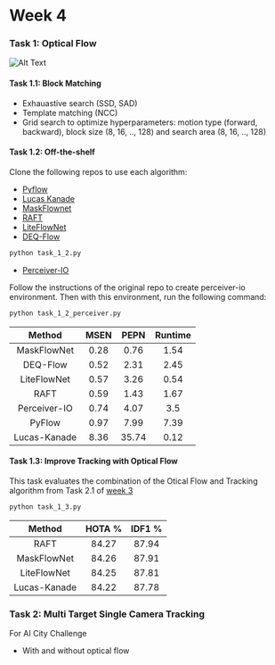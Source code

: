 # Week 4

### Task 1: Optical Flow

![Alt Text](path/to/gif/file.gif)

#### Task 1.1: Block Matching

+ Exhauastive search (SSD, SAD)
+ Template matching (NCC)
+ Grid search to optimize hyperparameters: motion type (forward, backward), block size (8, 16, .., 128) and search
  area (8, 16, .., 128)

#### Task 1.2: Off-the-shelf

Clone the following repos to use each algorithm:

+ [Pyflow](https://github.com/pathak22/pyflow)
+ [Lucas Kanade](https://docs.opencv.org/3.3.1/dc/d6b/group__video__track.html#ga473e4b886d0bcc6b65831eb88ed93323)
+ [MaskFlownet](https://github.com/microsoft/MaskFlownet)
+ [RAFT](https://github.com/princeton-vl/RAFT)
+ [LiteFlowNet](https://github.com/sniklaus/pytorch-liteflownet)
+ [DEQ-Flow](https://github.com/locuslab/deq-flow)

```bash
python task_1_2.py
```

+ [Perceiver-IO](https://github.com/krasserm/perceiver-io.git)

Follow the instructions of the original repo to create perceiver-io environment. Then with this environment, run the
following command:

```bash
python task_1_2_perceiver.py
```

|    Method    | MSEN | PEPN  | Runtime |
|:------------:|:----:|:-----:|:-------:|
| MaskFlowNet  | 0.28 | 0.76  |  1.54   |
|   DEQ-Flow   | 0.52 | 2.31  |  2.45   |
| LiteFlowNet  | 0.57 | 3.26  |  0.54   |
|     RAFT     | 0.59 | 1.43  |  1.67   |
| Perceiver-IO | 0.74 | 4.07  |   3.5   |
|    PyFlow    | 0.97 | 7.99  |  7.39   |
| Lucas-Kanade | 8.36 | 35.74 |  0.12   |

#### Task 1.3: Improve Tracking with Optical Flow

This task evaluates the combination of the Otical Flow and Tracking algorithm from Task 2.1
of [week 3](https://github.com/mcv-m6-video/mcv-m6-2023-team6/blob/main/week3/task2_1.py)

```bash
python task_1_3.py
```

|    Method    | HOTA % | IDF1 % |
|:------------:|:------:|:------:|
|     RAFT     | 84.27  | 87.94  |
| MaskFlowNet  | 84.26  | 87.91  |   
| LiteFlowNet  | 84.25  | 87.81  |   
| Lucas-Kanade | 84.22  | 87.78  |   

### Task 2: Multi Target Single Camera Tracking

For AI City Challenge

+ With and without optical flow

